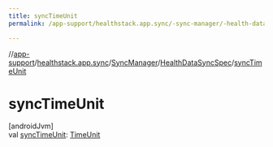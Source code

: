 ```yaml
---
title: syncTimeUnit
permalink: /app-support/healthstack.app.sync/-sync-manager/-health-data-sync-spec/sync-time-unit.html

---
```

//[app-support](../../../../index.html)/[healthstack.app.sync](../../index.html)/[SyncManager](../index.html)/[HealthDataSyncSpec](index.html)/[syncTimeUnit](sync-time-unit.html)



# syncTimeUnit



[androidJvm]\
val [syncTimeUnit](sync-time-unit.html): [TimeUnit](https://developer.android.com/reference/kotlin/java/util/concurrent/TimeUnit.html)




